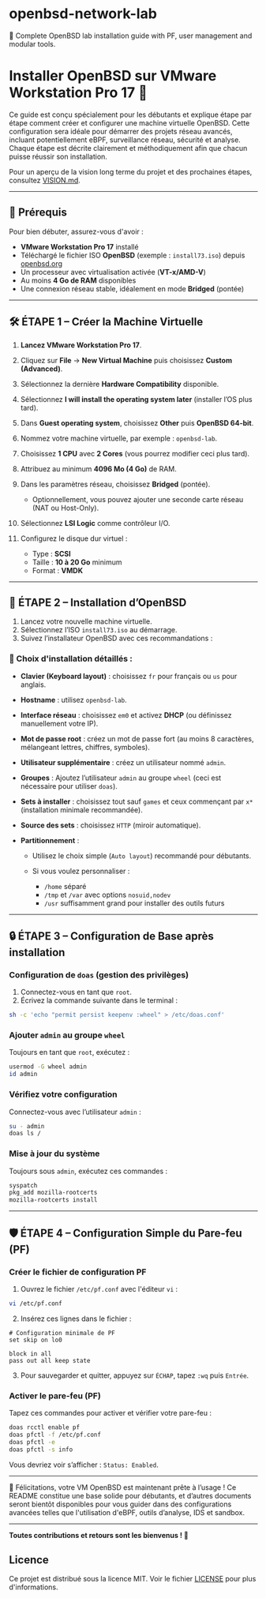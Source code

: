 # openbsd-network-lab
📘 Complete OpenBSD lab installation guide with PF, user management and modular tools.
# Installer OpenBSD sur VMware Workstation Pro 17 🚀

Ce guide est conçu spécialement pour les débutants et explique étape par étape comment créer et configurer une machine virtuelle OpenBSD. Cette configuration sera idéale pour démarrer des projets réseau avancés, incluant potentiellement eBPF, surveillance réseau, sécurité et analyse. Chaque étape est décrite clairement et méthodiquement afin que chacun puisse réussir son installation.

Pour un aperçu de la vision long terme du projet et des prochaines étapes, consultez [VISION.md](docs/VISION.md).

---

## 📌 Prérequis

Pour bien débuter, assurez-vous d'avoir :

* **VMware Workstation Pro 17** installé
* Téléchargé le fichier ISO **OpenBSD** (exemple : `install73.iso`) depuis [openbsd.org](https://www.openbsd.org/)
* Un processeur avec virtualisation activée (**VT-x/AMD-V**)
* Au moins **4 Go de RAM** disponibles
* Une connexion réseau stable, idéalement en mode **Bridged** (pontée)

---

## 🛠️ ÉTAPE 1 – Créer la Machine Virtuelle

1. **Lancez VMware Workstation Pro 17**.
2. Cliquez sur **File** → **New Virtual Machine** puis choisissez **Custom (Advanced)**.
3. Sélectionnez la dernière **Hardware Compatibility** disponible.
4. Sélectionnez **I will install the operating system later** (installer l’OS plus tard).
5. Dans **Guest operating system**, choisissez **Other** puis **OpenBSD 64-bit**.
6. Nommez votre machine virtuelle, par exemple : `openbsd-lab`.
7. Choisissez **1 CPU** avec **2 Cores** (vous pourrez modifier ceci plus tard).
8. Attribuez au minimum **4096 Mo (4 Go)** de RAM.
9. Dans les paramètres réseau, choisissez **Bridged** (pontée).

   * Optionnellement, vous pouvez ajouter une seconde carte réseau (NAT ou Host-Only).
10. Sélectionnez **LSI Logic** comme contrôleur I/O.
11. Configurez le disque dur virtuel :

    * Type : **SCSI**
    * Taille : **10 à 20 Go** minimum
    * Format : **VMDK**

---

## 📀 ÉTAPE 2 – Installation d’OpenBSD

1. Lancez votre nouvelle machine virtuelle.
2. Sélectionnez l’ISO `install73.iso` au démarrage.
3. Suivez l’installateur OpenBSD avec ces recommandations :

### 🔧 Choix d'installation détaillés :

* **Clavier (Keyboard layout)** : choisissez `fr` pour français ou `us` pour anglais.
* **Hostname** : utilisez `openbsd-lab`.
* **Interface réseau** : choisissez `em0` et activez **DHCP** (ou définissez manuellement votre IP).
* **Mot de passe root** : créez un mot de passe fort (au moins 8 caractères, mélangeant lettres, chiffres, symboles).
* **Utilisateur supplémentaire** : créez un utilisateur nommé `admin`.
* **Groupes** : Ajoutez l’utilisateur `admin` au groupe `wheel` (ceci est nécessaire pour utiliser `doas`).
* **Sets à installer** : choisissez tout sauf `games` et ceux commençant par `x*` (installation minimale recommandée).
* **Source des sets** : choisissez `HTTP` (miroir automatique).
* **Partitionnement** :

  * Utilisez le choix simple (`Auto layout`) recommandé pour débutants.
  * Si vous voulez personnaliser :

    * `/home` séparé
    * `/tmp` et `/var` avec options `nosuid,nodev`
    * `/usr` suffisamment grand pour installer des outils futurs

---

## 🔒 ÉTAPE 3 – Configuration de Base après installation

### Configuration de `doas` (gestion des privilèges)

1. Connectez-vous en tant que `root`.
2. Écrivez la commande suivante dans le terminal :

```sh
sh -c 'echo "permit persist keepenv :wheel" > /etc/doas.conf'
```

### Ajouter `admin` au groupe `wheel`

Toujours en tant que `root`, exécutez :

```sh
usermod -G wheel admin
id admin
```

### Vérifiez votre configuration

Connectez-vous avec l’utilisateur `admin` :

```sh
su - admin
doas ls /
```

### Mise à jour du système

Toujours sous `admin`, exécutez ces commandes :

```sh
syspatch
pkg_add mozilla-rootcerts
mozilla-rootcerts install
```

---

## 🛡️ ÉTAPE 4 – Configuration Simple du Pare-feu (PF)

### Créer le fichier de configuration PF

1. Ouvrez le fichier `/etc/pf.conf` avec l'éditeur `vi` :

```sh
vi /etc/pf.conf
```

2. Insérez ces lignes dans le fichier :

```pf
# Configuration minimale de PF
set skip on lo0

block in all
pass out all keep state
```

3. Pour sauvegarder et quitter, appuyez sur `ÉCHAP`, tapez `:wq` puis `Entrée`.

### Activer le pare-feu (PF)

Tapez ces commandes pour activer et vérifier votre pare-feu :

```sh
doas rcctl enable pf
doas pfctl -f /etc/pf.conf
doas pfctl -e
doas pfctl -s info
```

Vous devriez voir s’afficher : `Status: Enabled`.

---

🎯 Félicitations, votre VM OpenBSD est maintenant prête à l’usage ! Ce README constitue une base solide pour débutants, et d’autres documents seront bientôt disponibles pour vous guider dans des configurations avancées telles que l'utilisation d'eBPF, outils d’analyse, IDS et sandbox.

---

**Toutes contributions et retours sont les bienvenus ! 🚀**

## Licence

Ce projet est distribué sous la licence MIT. Voir le fichier [LICENSE](LICENSE) pour plus d'informations.
